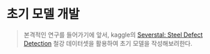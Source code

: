 # 초기 모델 개발

> 본격적인 연구를 들어가기에 앞서, kaggle의 [Severstal: Steel Defect Detection](https://www.kaggle.com/competitions/severstal-steel-defect-detection/data) 철강 데이터셋을 활용하여 초기 모델을 작성해보려한다. 

